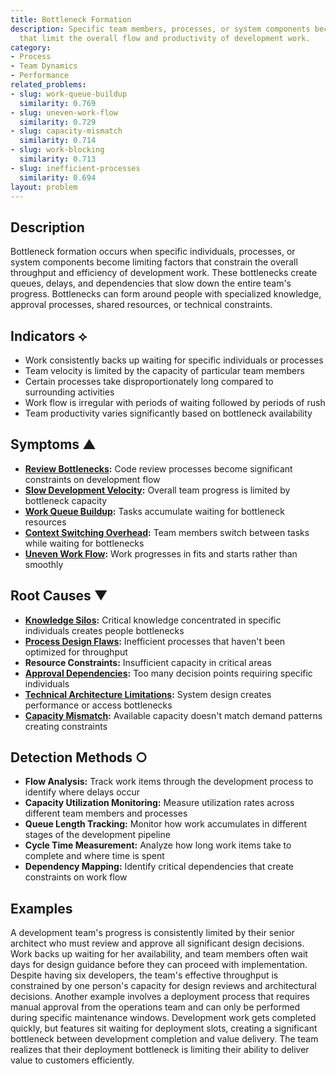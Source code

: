 ```yaml
---
title: Bottleneck Formation
description: Specific team members, processes, or system components become constraints
  that limit the overall flow and productivity of development work.
category:
- Process
- Team Dynamics
- Performance
related_problems:
- slug: work-queue-buildup
  similarity: 0.769
- slug: uneven-work-flow
  similarity: 0.729
- slug: capacity-mismatch
  similarity: 0.714
- slug: work-blocking
  similarity: 0.713
- slug: inefficient-processes
  similarity: 0.694
layout: problem
---
```


## Description

Bottleneck formation occurs when specific individuals, processes, or system components become limiting factors that constrain the overall throughput and efficiency of development work. These bottlenecks create queues, delays, and dependencies that slow down the entire team's progress. Bottlenecks can form around people with specialized knowledge, approval processes, shared resources, or technical constraints.

## Indicators ⟡

- Work consistently backs up waiting for specific individuals or processes
- Team velocity is limited by the capacity of particular team members
- Certain processes take disproportionately long compared to surrounding activities
- Work flow is irregular with periods of waiting followed by periods of rush
- Team productivity varies significantly based on bottleneck availability

## Symptoms ▲

- **[Review Bottlenecks](review-bottlenecks.md):** Code review processes become significant constraints on development flow
- **[Slow Development Velocity](slow-development-velocity.md):** Overall team progress is limited by bottleneck capacity
- **[Work Queue Buildup](work-queue-buildup.md):** Tasks accumulate waiting for bottleneck resources
- **[Context Switching Overhead](context-switching-overhead.md):** Team members switch between tasks while waiting for bottlenecks
- **[Uneven Work Flow](uneven-work-flow.md):** Work progresses in fits and starts rather than smoothly

## Root Causes ▼

- **[Knowledge Silos](knowledge-silos.md):** Critical knowledge concentrated in specific individuals creates people bottlenecks
- **[Process Design Flaws](process-design-flaws.md):** Inefficient processes that haven't been optimized for throughput
- **Resource Constraints:** Insufficient capacity in critical areas
- **[Approval Dependencies](approval-dependencies.md):** Too many decision points requiring specific individuals
- **[Technical Architecture Limitations](technical-architecture-limitations.md):** System design creates performance or access bottlenecks
- **[Capacity Mismatch](capacity-mismatch.md):** Available capacity doesn't match demand patterns creating constraints

## Detection Methods ○

- **Flow Analysis:** Track work items through the development process to identify where delays occur
- **Capacity Utilization Monitoring:** Measure utilization rates across different team members and processes
- **Queue Length Tracking:** Monitor how work accumulates in different stages of the development pipeline
- **Cycle Time Measurement:** Analyze how long work items take to complete and where time is spent
- **Dependency Mapping:** Identify critical dependencies that create constraints on work flow

## Examples

A development team's progress is consistently limited by their senior architect who must review and approve all significant design decisions. Work backs up waiting for her availability, and team members often wait days for design guidance before they can proceed with implementation. Despite having six developers, the team's effective throughput is constrained by one person's capacity for design reviews and architectural decisions. Another example involves a deployment process that requires manual approval from the operations team and can only be performed during specific maintenance windows. Development work gets completed quickly, but features sit waiting for deployment slots, creating a significant bottleneck between development completion and value delivery. The team realizes that their deployment bottleneck is limiting their ability to deliver value to customers efficiently.